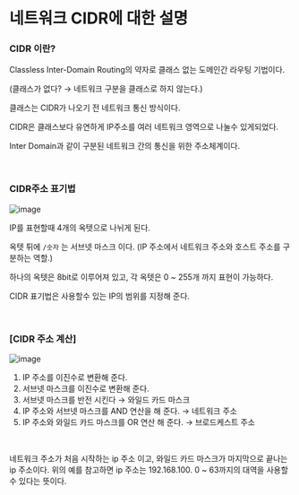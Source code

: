 # **네트워크 CIDR에 대한 설명**

### **CIDR 이란?**

Classless Inter-Domain Routing의 약자로 클래스 없는 도메인간 라우팅 기법이다.

(클래스가 없다? → 네트워크 구분을 클래스로 하지 않는다.)

클래스는 CIDR가 나오기 전 네트워크 통신 방식이다.

CIDR은 클래스보다 유연하게 IP주소를 여러 네트워크 영역으로 나눌수 있게되었다.

Inter Domain과 같이 구분된 네트워크 간의 통신을 위한 주소체계이다.

<br>

### **CIDR주소 표기법**

![image](https://github.com/MinnSeoo/Cloud/assets/102645965/62184b8f-b3c9-4bfd-9871-75d86b8182de)

IP를 표현할때 4개의 옥텟으로 나뉘게 된다.

옥텟 튀에 `/숫자` 는 서브넷 마스크 이다. (IP 주소에서 네트워크 주소와 호스트 주소를 구분하는 역할.)

하나의 옥텟은 8bit로 이루어져 있고, 각 옥텟은 0 ~ 255개 까지 표현이 가능하다.

CIDR 표기법은 사용할수 있는 IP의 범위를 지정해 준다.

<br>

### **[CIDR 주소 계산]**

![image](https://github.com/MinnSeoo/Cloud/assets/102645965/7bfd8920-860f-4193-96cf-f435e0ffd51c)

1. IP 주소를 이진수로 변환해 준다.
2. 서브넷 마스크를 이진수로 변환해 준다.
3. 서브넷 마스크를 반전 시킨다 → 와일드 카드 마스크
4. IP 주소와 서브넷 마스크를 AND 연산을 해 준다. → 네트워크 주소
5. IP 주소와 와일드 카드 마스크를 OR 연산 해 준다. → 브로드케스트 주소

<br>

네트워크 주소가 처음 시작하는 ip 주소 이고, 와일드 카드 마스크가 마지막으로 끝나는 ip 주소이다. 위의 예를 참고하면 ip 주소는 192.168.100. 0 ~ 63까지의 대역을 사용할 수 있다는 뜻이다.